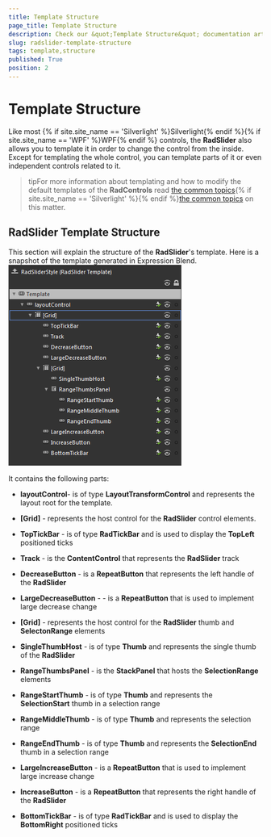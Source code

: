 ```yaml
---
title: Template Structure
page_title: Template Structure
description: Check our &quot;Template Structure&quot; documentation article for the RadSlider {{ site.framework_name }} control.
slug: radslider-template-structure
tags: template,structure
published: True
position: 2
---
```


# Template Structure



Like most {% if site.site_name == 'Silverlight' %}Silverlight{% endif %}{% if site.site_name == 'WPF' %}WPF{% endif %} controls, the __RadSlider__ also allows you to template it in order to change the control from the inside. Except for templating the whole control, you can template parts of it or even independent controls related to it.
			

>tipFor more information about templating and how to modify the default templates of the __RadControls__ read [the common topics](http://www.telerik.com/help/silverlight/common-styling-appearance-edit-control-templates-blend.html){% if site.site_name == 'Silverlight' %}{% endif %}[the common topics](http://www.telerik.com/help/wpf/common-styling-appearance-edit-control-templates-blend.html) on this matter.
			

##  RadSlider Template Structure

This section will explain the structure of the __RadSlider__'s template. Here is a snapshot of the template generated in Expression Blend.
![WPF RadSlider ](images/radslider_styles_template_structure.png)

It contains the following parts:

* __layoutControl__- is of type __LayoutTransformControl__ and represents the layout root for the template.
						

* __[Grid]__ - represents the host control for the __RadSlider__ control elements.
								

* __TopTickBar__ -  is of type __RadTickBar__ and is used to display the __TopLeft__ positioned ticks
									

* __Track__ - is the __ContentControl__ that represents the __RadSlider__ track
									

* __DecreaseButton__ - is a __RepeatButton__ that represents the left handle of the __RadSlider__

* __LargeDecreaseButton__ - - is a __RepeatButton__ that is used to implement large decrease change
									

* __[Grid]__ - represents the host control for the __RadSlider__ thumb and __SelectonRange__ elements
										

* __SingleThumbHost__ - is of type __Thumb__ and represents the single thumb of the __RadSlider__

* __RangeThumbsPanel__ - is the __StackPanel__ that hosts the __SelectionRange__ elements
												

* __RangeStartThumb__ - is of type __Thumb__ and represents the __SelectionStart__ thumb in a selection range
													

* __RangeMiddleThumb__ - is of type __Thumb__ and represents the selection range
													

* __RangeEndThumb__  - is of type __Thumb__ and represents the __SelectionEnd__ thumb in a selection range
													

* __LargeIncreaseButton__ - is a __RepeatButton__ that is used to implement large increase change
									

* __IncreaseButton__ - is a __RepeatButton__ that represents the right handle of the __RadSlider__

* __BottomTickBar__ - is of type __RadTickBar__ and is used to display the __BottomRight__ positioned ticks
									
